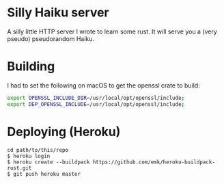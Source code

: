 # Silly Haiku server

A silly little HTTP server I wrote to learn some rust. It will serve you a
(very pseudo) pseudorandom Haiku.

# Building
I had to set the following on macOS to get the openssl crate to build:

```sh
export OPENSSL_INCLUDE_DIR=/usr/local/opt/openssl/include;
export DEP_OPENSSL_INCLUDE=/usr/local/opt/openssl/include;
```

# Deploying (Heroku)

```
cd path/to/this/repo
$ heroku login
$ heroku create --buildpack https://github.com/emk/heroku-buildpack-rust.git
$ git push heroku master
```
